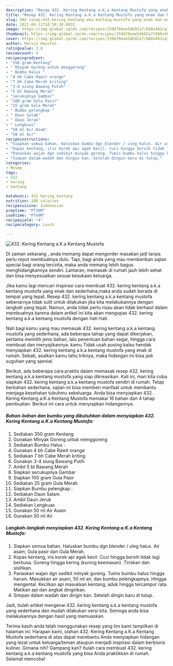 ```yaml
---
description: "Resep 432. Kering Kentang a.K.a Kentang Mustofa yang enak dan Mudah Dibuat"
title: "Resep 432. Kering Kentang a.K.a Kentang Mustofa yang enak dan Mudah Dibuat"
slug: 982-resep-432-kering-kentang-aka-kentang-mustofa-yang-enak-dan-mudah-dibuat
date: 2021-04-11T10:58:39.092Z
image: https://img-global.cpcdn.com/recipes/159d70eee54b92a7/680x482cq70/432-kering-kentang-aka-kentang-mustofa-foto-resep-utama.jpg
thumbnail: https://img-global.cpcdn.com/recipes/159d70eee54b92a7/680x482cq70/432-kering-kentang-aka-kentang-mustofa-foto-resep-utama.jpg
cover: https://img-global.cpcdn.com/recipes/159d70eee54b92a7/680x482cq70/432-kering-kentang-aka-kentang-mustofa-foto-resep-utama.jpg
author: Marvin Houston
ratingvalue: 3.8
reviewcount: 4
recipeingredient:
- "350 gram Kentang"
- " Minyak Goreng untuk menggoreng"
- " Bumbu Halus "
- "4 bh Cabe Rawit orange"
- "7 bh Cabe Merah kriting"
- "3-4 siung Bawang Putih"
- "5 bt Bawang Merah"
- "secukupnya Gambar"
- "100 gram Gula Pasir"
- "25 gram Gula Merah"
- " Bumbu pelengkap "
- " Daun Salam"
- " Daun Jeruk"
- " Lengkuas"
- "50 ml Air Asam"
- "50 ml Air"
recipeinstructions:
- "Siapkan semua bahan. Haluskan bumbu dgn blender / uleg halus. Air asam, Gula pasir dan Gula Merah."
- "Kupas kentang, iris korek api agak kecil. Cuci hingga bersih tidak lagi berbusa. Goreng hingga kering (kuning keemasan). Tiriskan dan sisihkan."
- "Panaskan wajan dgn sedikit minyak goreng. Tumis bumbu halus hingga harum. Masukkan air asam, 50 ml air, dan bumbu pelengkapnya. Hingga mengental. Kecilkan api masukkan kentang, aduk hingga tercampur rata. Matikan api dan angkat dinginkan."
- "Simpan dalam wadah dan dingin kan. Setelah dingin baru di tutup."
categories:
- Resep
tags:
- 432
- kering
- kentang

katakunci: 432 kering kentang 
nutrition: 100 calories
recipecuisine: Indonesian
preptime: "PT36M"
cooktime: "PT49M"
recipeyield: "4"
recipecategory: Lunch

---
```



![432. Kering Kentang a.K.a Kentang Mustofa](https://img-global.cpcdn.com/recipes/159d70eee54b92a7/680x482cq70/432-kering-kentang-aka-kentang-mustofa-foto-resep-utama.jpg)

Di zaman  sekarang , anda memang dapat mengorder masakan jadi tanpa perlu repot membuatnya dulu. Tapi, bagi anda yang mau memberikan sajian special bagi orang tercinta, maka anda memang lebih bagus menghidangkannya sendiri. Lantaran, memasak di rumah jauh lebih sehat dan bisa menyesuaikan sesuai kesukaan keluarga.

Jika kamu lagi mencari inspirasi cara membuat 432. kering kentang a.k.a kentang mustofa yang enak dan sederhana,maka anda sudah berada di tempat yang tepat. Resep 432. kering kentang a.k.a kentang mustofa  sebenarnya tidak sulit untuk dilakukan jika kita melakukannya dengan langkah yang tepat. Namun, anda tidak perlu risau akan tidak berhasil dalam membuatnya 
karena dalam artikel ini kita akan mengupas 432. kering kentang a.k.a kentang mustofa dengan hati-hati.  



Nah bagi kamu yang mau memasak 432. kering kentang a.k.a kentang mustofa yang sederhana, ada beberapa tahap yang dapat dikerjakan, pertama memilih jenis bahan, lalu penentuan bahan segar, hingga cara membuat dan menyajikannya. kamu Tidak usah pusing kalau hendak menyiapkan 432. kering kentang a.k.a kentang mustofa yang enak di rumah. Sebab, asalkan kamu  tahu triknya, maka hidangan ini bisa jadi suguhan yang spesial.

Berikut, ada beberapa cara praktis  dalam memasak resep 432. kering kentang a.k.a kentang mustofa yang siap dikreasikan. Kali ini, mari kita coba siapkan 432. kering kentang a.k.a kentang mustofa sendiri di rumah. Tetap berbahan sederhana, sajian ini bisa memberi manfaat untuk membantu menjaga kesehatan tubuhmu sekeluarga. Anda bisa menyiapkan 432. Kering Kentang a.K.a Kentang Mustofa memakai 16 bahan dan 4 tahap pembuatan. Berikut ini cara untuk menyiapkan hidangannya.

<!--inarticleads1-->

##### Bahan-bahan dan bumbu yang dibutuhkan dalam menyiapkan 432. Kering Kentang a.K.a Kentang Mustofa:

1. Sediakan 350 gram Kentang
1. Gunakan  Minyak Goreng untuk menggoreng
1. Sediakan  Bumbu Halus :
1. Gunakan 4 bh Cabe Rawit orange
1. Sediakan 7 bh Cabe Merah kriting
1. Gunakan 3-4 siung Bawang Putih
1. Ambil 5 bt Bawang Merah
1. Siapkan secukupnya Gambar
1. Siapkan 100 gram Gula Pasir
1. Sediakan 25 gram Gula Merah
1. Siapkan  Bumbu pelengkap :
1. Sediakan  Daun Salam
1. Ambil  Daun Jeruk
1. Sediakan  Lengkuas
1. Gunakan 50 ml Air Asam
1. Gunakan 50 ml Air




<!--inarticleads2-->

##### Langkah-langkah menyiapkan 432. Kering Kentang a.K.a Kentang Mustofa:

1. Siapkan semua bahan. Haluskan bumbu dgn blender / uleg halus. Air asam, Gula pasir dan Gula Merah.
1. Kupas kentang, iris korek api agak kecil. Cuci hingga bersih tidak lagi berbusa. Goreng hingga kering (kuning keemasan). Tiriskan dan sisihkan.
1. Panaskan wajan dgn sedikit minyak goreng. Tumis bumbu halus hingga harum. Masukkan air asam, 50 ml air, dan bumbu pelengkapnya. Hingga mengental. Kecilkan api masukkan kentang, aduk hingga tercampur rata. Matikan api dan angkat dinginkan.
1. Simpan dalam wadah dan dingin kan. Setelah dingin baru di tutup.




Jadi, itulah artikel mengenai  432. kering kentang a.k.a kentang mustofa  yang sederhana dan mudah dilakukan versi kita. Semoga anda bisa melakukannya dengan hasil yang memuaskan. 

Terima kasih anda telah menggunakan resep yang tim kami tampilkan di halaman ini. Harapan kami, olahan  432. Kering Kentang a.K.a Kentang Mustofa sederhana di atas dapat membantu Anda menyiapkan hidangan yang lezat untuk keluarga/teman ataupun menjadi inspirasi dalam berbisnis kuliner. Gimana nih? Gampang kan? Itulah cara membuat 432. kering kentang a.k.a kentang mustofa yang bisa Anda praktikkan di rumah. Selamat mencoba!

